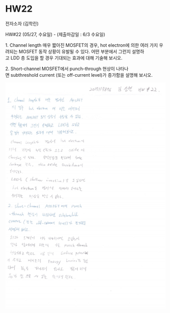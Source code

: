 # HW22

전자소자 (김학린)

HW#22 (05/27, 수요일) - (제출마감일 : 6/3 수요일)

1. Channel length 매우 짧아진 MOSFET의 경우, hot electron에 의한 여러 가지 우려되는 MOSFET 동작 상황이 유발될 수 있다. 어떤 부분에서 그런지 설명하고 LDD 층 도입을 할 경우 기대되는 효과에 대해 기술해 보시오.

2. Short-channel MOSFET에서 punch-through 현상이 나타나면 subthreshold current (또는 off-current level)가 증가함을 설명해 보시오.

![01](images/HW22/image1.jpg)